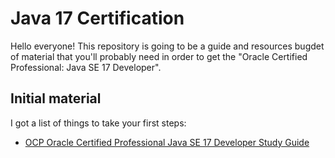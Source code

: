 # Java 17 Certification

Hello everyone! This repository is going to be a guide and resources bugdet of material that you'll
probably need in order to get the "Oracle Certified Professional: Java SE 17 Developer".

## Initial material

I got a list of things to take your first steps:

- [OCP Oracle Certified Professional Java SE 17 Developer Study Guide](/src/main/resources/OCP_Oracle_Certified_Professional_Java_SE_17_Developer_Study_Guide_Exam_1Z0-829_Scott_Selikoff_Jeanne_Boyarsky.pdf)


